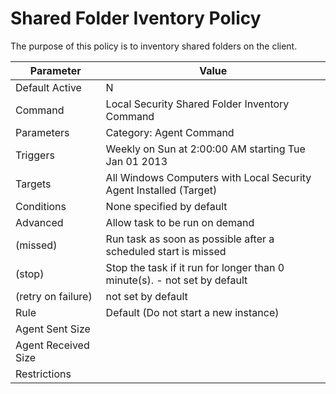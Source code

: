 [title]: # (Shared Folder Inventory Policy)
[tags]: # (task)
[priority]: # (5)
# Shared Folder Iventory Policy

The purpose of this policy is to inventory shared folders on the client.

| Parameter | Value |
| ----- | ----- |
| Default Active | N |
| Command | Local Security Shared Folder Inventory Command |
| Parameters | Category: Agent Command |
| Triggers | Weekly on Sun at 2:00:00 AM starting Tue Jan 01 2013 |
| Targets | All Windows Computers with Local Security Agent Installed (Target) |
| Conditions | None specified by default |
| Advanced | Allow task to be run on demand |
| (missed) | Run task as soon as possible after a scheduled start is missed |
| (stop) | Stop the task if it run for longer than 0 minute(s). - not set by default |
| (retry on failure) | not set by default |
| Rule | Default (Do not start a new instance) |
| Agent Sent Size | |
| Agent Received Size | |
| Restrictions | |
